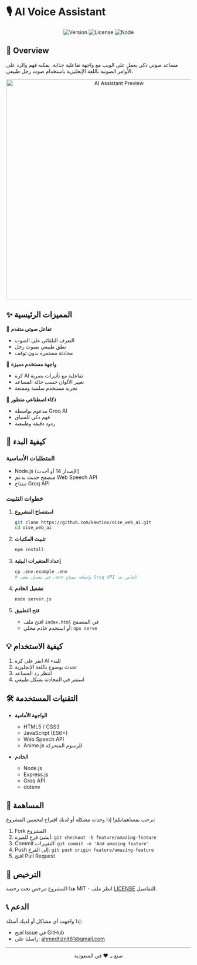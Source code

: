 # 🎙️ AI Voice Assistant

<div align="center">

![Version](https://img.shields.io/badge/version-1.0.0-blue.svg)
![License](https://img.shields.io/badge/license-MIT-green.svg)
![Node](https://img.shields.io/badge/node-%3E%3D14.0.0-brightgreen.svg)

</div>

## 🌟 Overview

مساعد صوتي ذكي يعمل على الويب مع واجهة تفاعلية جذابة. يمكنه فهم والرد على الأوامر الصوتية باللغة الإنجليزية باستخدام صوت رجل طبيعي.

<div align="center">
<img src="https://raw.githubusercontent.com/your-username/oise_web_ai/main/preview.gif" alt="AI Assistant Preview" width="600"/>
</div>

## ✨ المميزات الرئيسية

🎤 **تفاعل صوتي متقدم**
- التعرف التلقائي على الصوت
- نطق طبيعي بصوت رجل
- محادثة مستمرة بدون توقف

🔮 **واجهة مستخدم مميزة**
- كرة AI تفاعلية مع تأثيرات بصرية
- تغيير الألوان حسب حالة المساعد
- تجربة مستخدم سلسة وممتعة

🧠 **ذكاء اصطناعي متطور**
- مدعوم بواسطة Groq AI
- فهم ذكي للسياق
- ردود دقيقة وطبيعية

## 🚀 كيفية البدء

### المتطلبات الأساسية
- Node.js (الإصدار 14 أو أحدث)
- متصفح حديث يدعم Web Speech API
- مفتاح Groq API

### خطوات التثبيت

1. **استنساخ المشروع**
   ```bash
   git clone https://github.com/kawtinx/oise_web_ai.git
   cd oise_web_ai
   ```

2. **تثبيت المكتبات**
   ```bash
   npm install
   ```

3. **إعداد المتغيرات البيئية**
   ```bash
   cp .env.example .env
   # قم بتعديل ملف .env وإضافة مفتاح Groq API الخاص بك
   ```

4. **تشغيل الخادم**
   ```bash
   node server.js
   ```

5. **فتح التطبيق**
   - افتح ملف `index.html` في المتصفح
   - أو استخدم خادم محلي: `npx serve`

## 💡 كيفية الاستخدام

1. انقر على كرة AI للبدء
2. تحدث بوضوح باللغة الإنجليزية
3. انتظر رد المساعد
4. استمر في المحادثة بشكل طبيعي

## 🛠️ التقنيات المستخدمة

- **الواجهة الأمامية**
  - HTML5 / CSS3
  - JavaScript (ES6+)
  - Web Speech API
  - Anime.js للرسوم المتحركة

- **الخادم**
  - Node.js
  - Express.js
  - Groq API
  - dotenv

## 🤝 المساهمة

نرحب بمساهماتكم! إذا وجدت مشكلة أو لديك اقتراح لتحسين المشروع:

1. Fork المشروع
2. أنشئ فرع للميزة: `git checkout -b feature/amazing-feature`
3. Commit التغييرات: `git commit -m 'Add amazing feature'`
4. Push إلى الفرع: `git push origin feature/amazing-feature`
5. افتح Pull Request

## 📝 الترخيص

هذا المشروع مرخص تحت رخصة MIT - انظر ملف [LICENSE](LICENSE) للتفاصيل.

## 📞 الدعم

إذا واجهت أي مشاكل أو لديك أسئلة:
- افتح issue في GitHub
- راسلنا على: ahmedtiznit61@gmail.com

---

<div align="center">
صنع بـ ❤️ في السعودية
</div>
